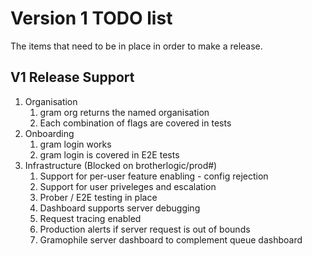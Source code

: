 # Version 1 TODO list

The items that need to be in place in order to make a release.

## V1 Release Support

1. Organisation
   1. gram org returns the named organisation
   1. Each combination of flags are covered in tests
1. Onboarding
   1. gram login works
   1. gram login is covered in E2E tests
1. Infrastructure (Blocked on brotherlogic/prod#)
   1. Support for per-user feature enabling - config rejection
   1. Support for user priveleges and escalation
   1. Prober / E2E testing in place
   1. Dashboard supports server debugging
   1. Request tracing enabled
   1. Production alerts if server request is out of bounds
   1. Gramophile server dashboard to complement queue dashboard
